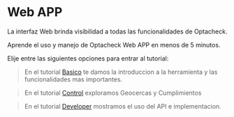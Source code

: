 
# Web APP

La interfaz Web brinda visibilidad a todas las funcionalidades de Optacheck. 

Aprende el uso y manejo de Optacheck Web APP en menos de 5 minutos. 

Elije entre las siguientes opciones para entrar al tutorial:
> En el tutorial [Basico](/v1/web-app/basico/introduccion.html) te damos la introduccion a la herramienta y las funcionalidades mas importantes. 

> En el tutorial [Control](https://stackedit.io/) exploramos Geocercas y Cumplimientos 

> En el tutorial [Developer](https://stackedit.io/) mostramos el uso del API e implementacion. 

<!--stackedit_data:
eyJoaXN0b3J5IjpbLTE1MTgzOTQyMzBdfQ==
-->